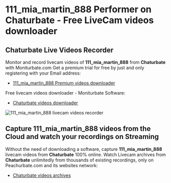 # 111_mia_martin_888 Performer on Chaturbate - Free LiveCam videos downloader

## Chaturbate Live Videos Recorder

Monitor and record livecam videos of **111_mia_martin_888** from **Chaturbate** with Moniturbate.com
Get a premium trial for free by just and only registering with your Email address:
* [111_mia_martin_888 Premium videos downloader](https://moniturbate.com/request-demo-licence-key.html)

Free livecam videos downloader - Moniturbate Software:
* [Chaturbate videos downloader](https://moniturbate.com/moniturbate-download-software.html)

![111_mia_martin_888 livecam videos recorder](https://peachurnet.com/templates/moniturbate-software.png)


## Capture 111_mia_martin_888 videos from the Cloud and watch your recordings on Streaming

Without the need of downloading a software, capture **111_mia_martin_888** livecam videos from **Chaturbate** 100% online.
Watch Livecam archives from **Chaturbate** unlimitedly from thousands of existing recordings, only on Peachurbate.com and its websites network:
* [Chaturbate videos archives](https://peachurnet.com/)
